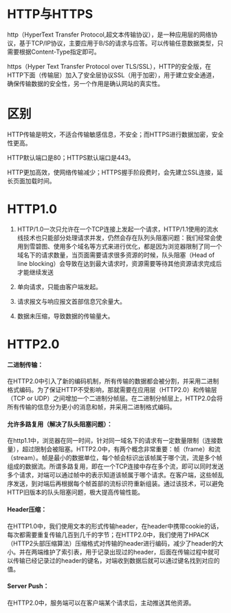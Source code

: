 # HTTP与HTTPS

http（HyperText Transfer Protocol,超文本传输协议），是一种应用层的网络协议，基于TCP/IP协议，主要应用于B/S的请求与应答。可以传输任意数据类型，只需要根据Content-Type指定即可。

https（Hyper Text Transfer Protocol over TLS/SSL），HTTP的安全版，在HTTP下面（传输层）加入了安全层协议SSL（用于加密），用于建立安全通道，确保传输数据的安全性，另一个作用是确认网站的真实性。

# 区别

HTTP传输是明文，不适合传输敏感信息，不安全；而HTTPS进行数据加密，安全性更高。

HTTP默认端口是80；HTTPS默认端口是443。

HTTP更加高效，使网络传输减少；HTTPS握手阶段费时，会先建立SSL连接，延长页面加载时间。



# HTTP1.0

1. HTTP/1.0一次只允许在一个TCP连接上发起一个请求，HTTP/1.1使用的流水线技术也只能部分处理请求并发，仍然会存在队列头阻塞问题：我们经常会使用到雪碧图、使用多个域名等方式来进行优化，都是因为浏览器限制了同一个域名下的请求数量，当页面需要请求很多资源的时候，队头阻塞（Head of line blocking）会导致在达到最大请求时，资源需要等待其他资源请求完成后才能继续发送

2. 单向请求，只能由客户端发起。

3. 请求报文与响应报文首部信息冗余量大。

4. 数据未压缩，导致数据的传输量大。

# HTTP2.0

#### 二进制传输：

在HTTP2.0中引入了新的编码机制，所有传输的数据都会被分割，并采用二进制格式编码。为了保证HTTP不受影响，那就需要在应用层（HTTP2.0）和传输层（TCP or UDP）之间增加一个二进制分帧层。在二进制分帧层上，HTTP2.0会将所有传输的信息分为更小的消息和帧，并采用二进制格式编码。

#### 允许多路复用（解决了队头阻塞问题）：

在http1.1中，浏览器在同一时间，针对同一域名下的请求有一定数量限制（连接数量），超过限制会被阻塞。HTTP2.0中，有两个概念非常重要：帧（frame）和流（stream）。帧是最小的数据单位，每个帧会标识出该帧属于哪个流，流是多个帧组成的数据流。所谓多路复用，即在一个TCP连接中存在多个流，即可以同时发送多个请求，对端可以通过帧中的表示知道该帧属于哪个请求。在客户端，这些帧乱序发送，到对端后再根据每个帧首部的流标识符重新组装。通过该技术，可以避免HTTP旧版本的队头阻塞问题，极大提高传输性能。

#### Header压缩：

在HTTP1.0中，我们使用文本的形式传输header，在header中携带cookie的话，每次都需要重复传输几百到几千的字节；在HTTP2.0中，我们使用了HPACK（HTTP2头部压缩算法）压缩格式对传输的header进行编码，减少了header的大小。并在两端维护了索引表，用于记录出现过的header，后面在传输过程中就可以传输已经记录过的header的键名，对端收到数据后就可以通过键名找到对应的值。

#### Server Push：

在HTTP2.0中，服务端可以在客户端某个请求后，主动推送其他资源。


